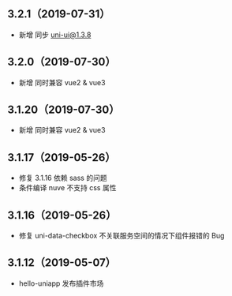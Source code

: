 ## 3.2.1（2019-07-31）
- 新增 同步 uni-ui@1.3.8
## 3.2.0（2019-07-30）
- 新增 同时兼容 vue2 & vue3 
## 3.1.20（2019-07-30）
- 新增 同时兼容 vue2 & vue3 
## 3.1.17（2019-05-26）
- 修复 3.1.16 依赖 sass 的问题
-  条件编译 nuve 不支持 css 属性

## 3.1.16（2019-05-26）
- 修复 uni-data-checkbox 不关联服务空间的情况下组件报错的 Bug


## 3.1.12（2019-05-07）
- hello-uniapp 发布插件市场
